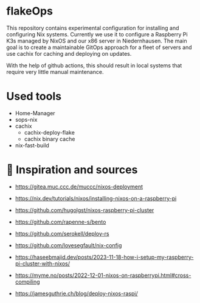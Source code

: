 # flakeOps

This repository contains experimental configuration for installing and configuring Nix systems. Currently we use it to configure a Raspberry Pi K3s managed by NixOS and our x86 server in Niedernhausen. The main goal is to create a maintainable GitOps approach for a fleet of servers and use cachix for caching and deploying on updates.

With the help of github actions, this should result in local systems that require very little manual maintenance.

# Used tools
- Home-Manager
- sops-nix
- cachix
  - cachix-deploy-flake
  - cachix binary cache
- nix-fast-build
# 🙏 Inspiration and sources
- https://gitea.muc.ccc.de/muccc/nixos-deployment

- https://nix.dev/tutorials/nixos/installing-nixos-on-a-raspberry-pi
- https://github.com/hugolgst/nixos-raspberry-pi-cluster
- https://github.com/rapenne-s/bento
- https://github.com/serokell/deploy-rs
- https://github.com/lovesegfault/nix-config
- https://haseebmajid.dev/posts/2023-11-18-how-i-setup-my-raspberry-pi-cluster-with-nixos/
- https://myme.no/posts/2022-12-01-nixos-on-raspberrypi.html#cross-compiling
- https://jamesguthrie.ch/blog/deploy-nixos-raspi/
